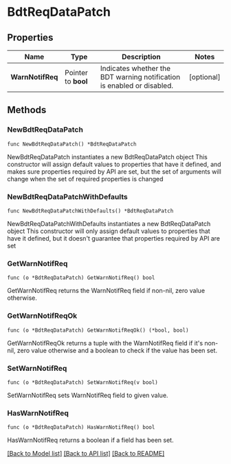 # BdtReqDataPatch

## Properties

Name | Type | Description | Notes
------------ | ------------- | ------------- | -------------
**WarnNotifReq** | Pointer to **bool** | Indicates whether the BDT warning notification is enabled or disabled. | [optional] 

## Methods

### NewBdtReqDataPatch

`func NewBdtReqDataPatch() *BdtReqDataPatch`

NewBdtReqDataPatch instantiates a new BdtReqDataPatch object
This constructor will assign default values to properties that have it defined,
and makes sure properties required by API are set, but the set of arguments
will change when the set of required properties is changed

### NewBdtReqDataPatchWithDefaults

`func NewBdtReqDataPatchWithDefaults() *BdtReqDataPatch`

NewBdtReqDataPatchWithDefaults instantiates a new BdtReqDataPatch object
This constructor will only assign default values to properties that have it defined,
but it doesn't guarantee that properties required by API are set

### GetWarnNotifReq

`func (o *BdtReqDataPatch) GetWarnNotifReq() bool`

GetWarnNotifReq returns the WarnNotifReq field if non-nil, zero value otherwise.

### GetWarnNotifReqOk

`func (o *BdtReqDataPatch) GetWarnNotifReqOk() (*bool, bool)`

GetWarnNotifReqOk returns a tuple with the WarnNotifReq field if it's non-nil, zero value otherwise
and a boolean to check if the value has been set.

### SetWarnNotifReq

`func (o *BdtReqDataPatch) SetWarnNotifReq(v bool)`

SetWarnNotifReq sets WarnNotifReq field to given value.

### HasWarnNotifReq

`func (o *BdtReqDataPatch) HasWarnNotifReq() bool`

HasWarnNotifReq returns a boolean if a field has been set.


[[Back to Model list]](../README.md#documentation-for-models) [[Back to API list]](../README.md#documentation-for-api-endpoints) [[Back to README]](../README.md)


